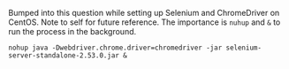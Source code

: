 Bumped into this question while setting up Selenium and ChromeDriver on CentOS. Note to self for future reference. The importance is `nuhup` and `&` to run the process in the background.

```
nohup java -Dwebdriver.chrome.driver=chromedriver -jar selenium-server-standalone-2.53.0.jar &
```